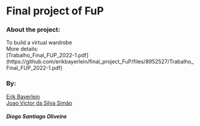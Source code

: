 <h1>Final project of FuP </h1>


<h3>About the project: </h3>
To build a virtual wardrobe
<br>
More details:
<br>
[Trabalho_Final_FUP_2022-1.pdf](https://github.com/erikbayerlein/final_project_FuP/files/8952527/Trabalho_Final_FUP_2022-1.pdf)

<h3>By:</h3>
<a href="https://github.com/joaosiwao">Erik Bayerlein</a>
<br>
<a href="https://github.com/joaosiwao">Joao Victor da Silva Simão</a>
<br>
<h5>Diogo Santiago Oliveira</h5>
